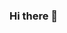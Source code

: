 ### Hi there 👋

<!--
**fgurkanli/fgurkanli** is a ✨ _special_ ✨ repository because its `README.md` (this file) appears on your GitHub profile.

Here are some ideas to get you started:

- 🔭 I’m currently working on writing complex sql queries on Google BigQuery. I've just started a #66days of data challenge to keep on the track :)
- 🌱 I’m currently learning the on the fundementals of statistical learning and machine learning applications through reading the famous book "An Introduction to Statistical Learning" from the instructors of Stanford University. 
- 👯 I’m looking to collaborate on machine learning solutions in digital marketing analytics and retail industry.
- 🤔 I’m looking for help with advanced data analysis in python.
- 💬 Ask me about most demanded ml applications in customer and marketing analytics.
- 📫 How to reach me:https://www.linkedin.com/in/fgurkanli/
- 😄 Pronouns: curious about the data, eager to learn, passionate for cooperation.
-->
